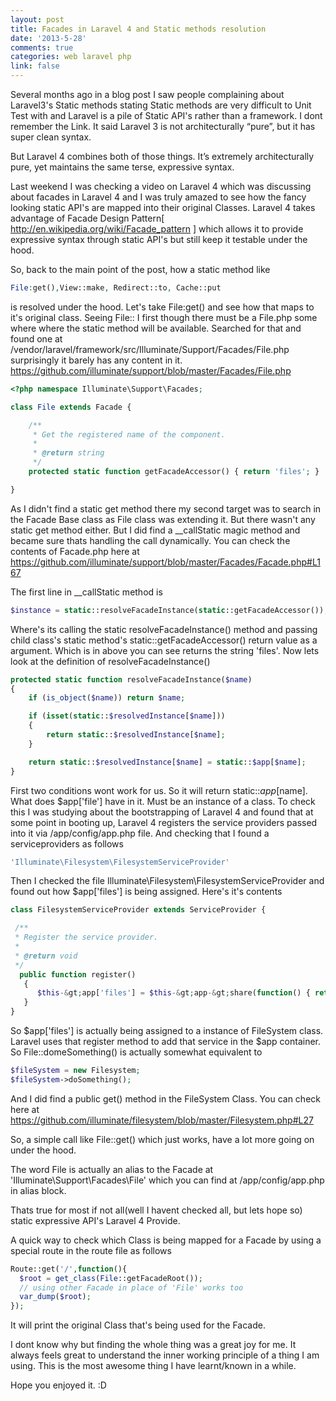 ```yaml
---
layout: post
title: Facades in Laravel 4 and Static methods resolution
date: '2013-5-28'
comments: true
categories: web laravel php
link: false
---
```

Several months ago in a blog post I saw people complaining about Laravel3's Static methods stating Static methods are very difficult to Unit Test with and Laravel is a pile of Static API's rather than a framework. I dont remember the Link. It said Laravel 3 is not architecturally “pure”, but it has super clean syntax. 

But Laravel 4 combines both of those things. It’s extremely architecturally pure, yet maintains the same terse, expressive syntax. 

Last weekend I was checking a video on Laravel 4 which was discussing about facades in Laravel 4 and I was truly amazed to see how the fancy looking static API's are mapped into their original Classes. Laravel 4 takes advantage of Facade Design Pattern[ <a href="http://en.wikipedia.org/wiki/Facade_pattern">http://en.wikipedia.org/wiki/Facade_pattern</a> ] which allows it to provide expressive syntax through static API's but still keep it testable under the hood.

<!-- more -->

So, back to the main point of the post, how a static method like 

``` php Facade Examples
File:get(),View::make, Redirect::to, Cache::put 
```
is resolved under the hood. Let's take File:get() and see how that maps to it's original class. Seeing File:: I first though there must be a File.php some where where the static method will be available. Searched for that and found one at /vendor/laravel/framework/src/Illuminate/Support/Facades/File.php surprisingly it barely has any content in it. 
<a href="https://github.com/illuminate/support/blob/master/Facades/File.php">https://github.com/illuminate/support/blob/master/Facades/File.php</a>
``` php File Facade
<?php namespace Illuminate\Support\Facades;

class File extends Facade {

	/**
	 * Get the registered name of the component.
	 *
	 * @return string
	 */
	protected static function getFacadeAccessor() { return 'files'; }

}
```

As I didn't find a static get method there my second target was to search in the Facade Base class as File class was extending it. But there wasn't any static get method either. But I did find a __callStatic magic method and became sure thats handling the call dynamically. You can check the contents of Facade.php here at <a href="https://github.com/illuminate/support/blob/master/Facades/Facade.php#L167">https://github.com/illuminate/support/blob/master/Facades/Facade.php#L167</a>

The first line in __callStatic method is

``` php Resolving Facade
$instance = static::resolveFacadeInstance(static::getFacadeAccessor());
```
Where's its calling the static resolveFacadeInstance() method and passing child class's static method's static::getFacadeAccessor() return value as a argument. Which is in above you can see returns the string 'files'. Now lets look at the definition of resolveFacadeInstance()
``` php resolveFacadeInstance function
protected static function resolveFacadeInstance($name)
{
	if (is_object($name)) return $name;

	if (isset(static::$resolvedInstance[$name]))
	{
	    return static::$resolvedInstance[$name];
	}

	return static::$resolvedInstance[$name] = static::$app[$name];
}
```

First two conditions wont work for us. So it will return static::$app[$name]. What does $app['file'] have in it. Must be an instance of a class. To check this I was studying about the bootstrapping of Laravel 4 and found that at some point in booting up, Laravel 4 registers the service providers passed into it via /app/config/app.php file. And checking that I found a serviceproviders as follows
``` php Service Provider
'Illuminate\Filesystem\FilesystemServiceProvider'
```

Then I checked the file Illuminate\Filesystem\FilesystemServiceProvider and found out how $app['files'] is being assigned. Here's it's contents

``` php Service Provider
class FilesystemServiceProvider extends ServiceProvider {

 /**
 * Register the service provider.
 *
 * @return void
 */
  public function register()
   {
      $this-&gt;app['files'] = $this-&gt;app-&gt;share(function() { return new Filesystem; });
   }
}
```
So $app['files'] is actually being assigned to a instance of FileSystem class.
Laravel uses that register method to add that service in the $app container.
So File::domeSomething() is actually somewhat equivalent to

``` php Original Filesystem Class
$fileSystem = new Filesystem;
$fileSystem->doSomething();
```

And I did find a public get() method in the FileSystem Class. You can check here at
https://github.com/illuminate/filesystem/blob/master/Filesystem.php#L27

So, a simple call like File::get() which just works, have a lot more going on under the hood. 

The word File is actually an alias to the Facade at 'Illuminate\Support\Facades\File' which you can find at /app/config/app.php in alias block.

Thats true for most if not all(well I havent checked all, but lets hope so) static expressive API's Laravel 4 Provide. 

A quick way to check which Class is being mapped for a Facade by using a special route in the route file as follows

``` php Getting Facade Accessor
Route::get('/',function(){
  $root = get_class(File::getFacadeRoot());
  // using other Facade in place of 'File' works too
  var_dump($root);
});
```

It will print the original Class that's being used for the Facade.

I dont know why but finding the whole thing was a great joy for me. It always feels great to understand the inner working principle of a thing I am using. This is the most awesome thing I have learnt/known in a while.

Hope you enjoyed it. :D
